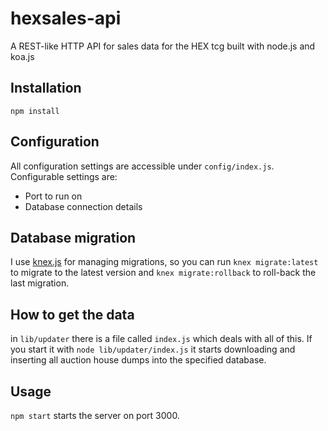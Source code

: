 # hexsales-api

A REST-like HTTP API for sales data for the HEX tcg built with node.js and koa.js

## Installation
`npm install`

## Configuration
All configuration settings are accessible under `config/index.js`.
Configurable settings are:

* Port to run on
* Database connection details

## Database migration
I use [knex.js](http://knexjs.org) for managing migrations, so you can run `knex migrate:latest` to migrate to the
latest version and `knex migrate:rollback` to roll-back the last migration.

## How to get the data
in `lib/updater` there is a file called `index.js` which deals with all of this. If you start it with `node
lib/updater/index.js` it starts downloading and inserting all auction house dumps into the specified database.

## Usage
`npm start` starts the server on port 3000.

